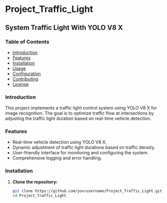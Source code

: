 # Project_Traffic_Light

## System Traffic Light With YOLO V8 X

### Table of Contents
- [Introduction](#introduction)
- [Features](#features)
- [Installation](#installation)
- [Usage](#usage)
- [Configuration](#config_dataset.yaml)
- [Contributing](#contributing)
- [License](#license)

### Introduction
This project implements a traffic light control system using YOLO V8 X for image recognition. The goal is to optimize traffic flow at intersections by adjusting the traffic light duration based on real-time vehicle detection.

### Features
- Real-time vehicle detection using YOLO V8 X.
- Dynamic adjustment of traffic light durations based on traffic density.
- User-friendly interface for monitoring and configuring the system.
- Comprehensive logging and error handling.

### Installation
1. **Clone the repository:**
   ```bash
   git clone https://github.com/yourusername/Project_Traffic_Light.git
   cd Project_Traffic_Light
